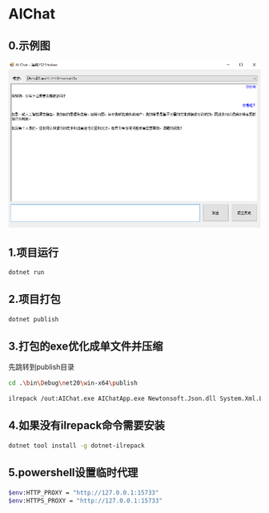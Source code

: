 # AIChat

## 0.示例图

![示例图](./demo.png)

## 1.项目运行

```bash
dotnet run
```

## 2.项目打包

```bash
dotnet publish
```

## 3.打包的exe优化成单文件并压缩

先跳转到publish目录

```bash
cd .\bin\Debug\net20\win-x64\publish
```

```bash
ilrepack /out:AIChat.exe AIChatApp.exe Newtonsoft.Json.dll System.Xml.Linq.dll
```

## 4.如果没有ilrepack命令需要安装

```bash
dotnet tool install -g dotnet-ilrepack
```

## 5.powershell设置临时代理

```bash
$env:HTTP_PROXY = "http://127.0.0.1:15733"
$env:HTTPS_PROXY = "http://127.0.0.1:15733"
```
